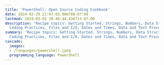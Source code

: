 ```yaml
---
title: 'PowerShell: Open Source Coding Cookbook'
date: 2024-02-29 21:07:03.006780-07:00
lastmod: 2024-03-02 20:48:44.436713-07:00
description: 'Recipe topics: Getting Started, Strings, Numbers, Data Structures, Good
  Coding Practices, Files and I/O, Dates and Times, Data and Text Processing,…'
summary: 'Recipe topics: Getting Started, Strings, Numbers, Data Structures, Good
  Coding Practices, Files and I/O, Dates and Times, Data and Text Processing,…'
cascade:
  images:
  - /languages/powershell.jpeg
  programming_language: PowerShell
---
```

